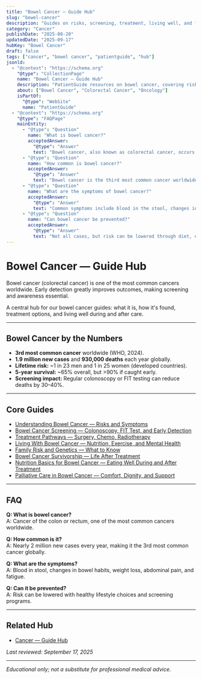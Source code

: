 ```yaml
---
title: "Bowel Cancer — Guide Hub"
slug: "bowel-cancer"
description: "Guides on risks, screening, treatment, living well, and family risk for bowel cancer."
category: "Cancer"
publishDate: "2025-08-20"
updatedDate: "2025-09-17"
hubKey: "Bowel Cancer"
draft: false
tags: ["cancer", "bowel cancer", "patientguide", "hub"]
jsonld:
  - "@context": "https://schema.org"
    "@type": "CollectionPage"
    name: "Bowel Cancer — Guide Hub"
    description: "PatientGuide resources on bowel cancer, covering risks, screening, treatment, and survivorship."
    about: ["Bowel Cancer", "Colorectal Cancer", "Oncology"]
    isPartOf:
      "@type": "WebSite"
      name: "PatientGuide"
  - "@context": "https://schema.org"
    "@type": "FAQPage"
    mainEntity:
      - "@type": "Question"
        name: "What is bowel cancer?"
        acceptedAnswer:
          "@type": "Answer"
          text: "Bowel cancer, also known as colorectal cancer, occurs when abnormal cells grow in the colon or rectum. It is one of the most common cancers worldwide."
      - "@type": "Question"
        name: "How common is bowel cancer?"
        acceptedAnswer:
          "@type": "Answer"
          text: "Bowel cancer is the third most common cancer worldwide, with nearly 2 million new cases each year."
      - "@type": "Question"
        name: "What are the symptoms of bowel cancer?"
        acceptedAnswer:
          "@type": "Answer"
          text: "Common symptoms include blood in the stool, changes in bowel habits, unexplained weight loss, abdominal pain, and fatigue."
      - "@type": "Question"
        name: "Can bowel cancer be prevented?"
        acceptedAnswer:
          "@type": "Answer"
          text: "Not all cases, but risk can be lowered through diet, exercise, limiting alcohol, avoiding smoking, and participating in screening programs."
---
```


# Bowel Cancer — Guide Hub

Bowel cancer (colorectal cancer) is one of the most common cancers worldwide. Early detection greatly improves outcomes, making screening and awareness essential.

A central hub for our bowel cancer guides: what it is, how it's found, treatment options, and living well during and after care.

---

## Bowel Cancer by the Numbers
- **3rd most common cancer** worldwide (WHO, 2024).  
- **1.9 million new cases** and **930,000 deaths** each year globally.  
- **Lifetime risk:** ~1 in 23 men and 1 in 25 women (developed countries).  
- **5-year survival:** ~65% overall, but >90% if caught early.  
- **Screening impact:** Regular colonoscopy or FIT testing can reduce deaths by 30–40%.  

---

## Core Guides
- [Understanding Bowel Cancer — Risks and Symptoms](/guides/understanding-bowel-cancer/)  
- [Bowel Cancer Screening — Colonoscopy, FIT Test, and Early Detection](/guides/bowel-cancer-screening/)  
- [Treatment Pathways — Surgery, Chemo, Radiotherapy](/guides/bowel-cancer-treatment/)  
- [Living With Bowel Cancer — Nutrition, Exercise, and Mental Health](/guides/living-with-bowel-cancer/)  
- [Family Risk and Genetics — What to Know](/guides/bowel-cancer-genetics/)  
- [Bowel Cancer Survivorship — Life After Treatment](/guides/bowel-cancer-survivorship/)  
- [Nutrition Basics for Bowel Cancer — Eating Well During and After Treatment](/guides/bowel-cancer-nutrition/)  
- [Palliative Care in Bowel Cancer — Comfort, Dignity, and Support](/guides/bowel-cancer-palliative-care/)  

---

## FAQ
**Q: What is bowel cancer?**  
A: Cancer of the colon or rectum, one of the most common cancers worldwide.  

**Q: How common is it?**  
A: Nearly 2 million new cases every year, making it the 3rd most common cancer globally.  

**Q: What are the symptoms?**  
A: Blood in stool, changes in bowel habits, weight loss, abdominal pain, and fatigue.  

**Q: Can it be prevented?**  
A: Risk can be lowered with healthy lifestyle choices and screening programs.  

---

## Related Hub
- [Cancer — Guide Hub](/guides/cancer)  

*Last reviewed: September 17, 2025*  

---

*Educational only; not a substitute for professional medical advice.*


